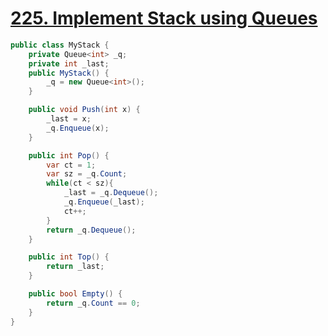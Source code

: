 # [225. Implement Stack using Queues](https://leetcode.com/problems/implement-stack-using-queues/)

```csharp
public class MyStack {
    private Queue<int> _q;
    private int _last;
    public MyStack() {
        _q = new Queue<int>();
    }

    public void Push(int x) {
        _last = x;
        _q.Enqueue(x);
    }

    public int Pop() {
        var ct = 1;
        var sz = _q.Count;
        while(ct < sz){
            _last = _q.Dequeue();
            _q.Enqueue(_last);
            ct++;
        }
        return _q.Dequeue();
    }

    public int Top() {
        return _last;
    }

    public bool Empty() {
        return _q.Count == 0;
    }
}
```
